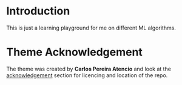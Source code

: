 # Introduction

This is just a learning playground for me on different ML algorithms.


# Theme Acknowledgement

The theme was created by **Carlos Pereira Atencio** and look at the [acknowledgement](acknowledgement.html) section for licencing and location of the repo.